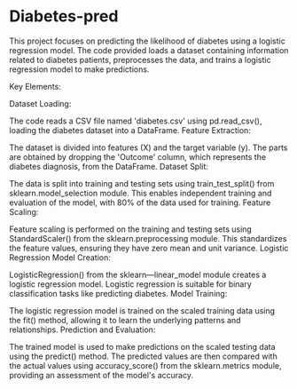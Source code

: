 # Diabetes-pred

This project focuses on predicting the likelihood of diabetes using a logistic regression model. The code provided loads a dataset containing information related to diabetes patients, preprocesses the data, and trains a logistic regression model to make predictions.

Key Elements:

Dataset Loading:

The code reads a CSV file named 'diabetes.csv' using pd.read_csv(), loading the diabetes dataset into a DataFrame.
Feature Extraction:

The dataset is divided into features (X) and the target variable (y). The parts are obtained by dropping the 'Outcome' column, which represents the diabetes diagnosis, from the DataFrame.
Dataset Split:

The data is split into training and testing sets using train_test_split() from sklearn.model_selection module. This enables independent training and evaluation of the model, with 80% of the data used for training.
Feature Scaling:

Feature scaling is performed on the training and testing sets using StandardScaler() from the sklearn.preprocessing module. This standardizes the feature values, ensuring they have zero mean and unit variance.
Logistic Regression Model Creation:

LogisticRegression() from the sklearn—linear_model module creates a logistic regression model. Logistic regression is suitable for binary classification tasks like predicting diabetes.
Model Training:

The logistic regression model is trained on the scaled training data using the fit() method, allowing it to learn the underlying patterns and relationships.
Prediction and Evaluation:

The trained model is used to make predictions on the scaled testing data using the predict() method. The predicted values are then compared with the actual values using accuracy_score() from the sklearn.metrics module, providing an assessment of the model's accuracy.
